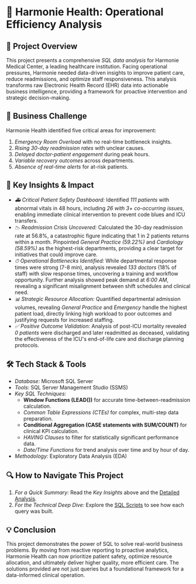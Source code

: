 # 🏥 Harmonie Health: Operational Efficiency Analysis

## 📖 Project Overview
This project presents a comprehensive *SQL data analysis* for Harmonie Medical Center, a leading healthcare institution. Facing operational pressures, Harmonie needed data-driven insights to improve patient care, reduce readmissions, and optimize staff responsiveness. This analysis transforms raw Electronic Health Record (EHR) data into actionable business intelligence, providing a framework for proactive intervention and strategic decision-making.



## 🎯 Business Challenge
Harmonie Health identified five critical areas for improvement:
1.  *Emergency Room Overload* with no real-time bottleneck insights.
2.  *Rising 30-day readmission rates* with unclear causes.
3.  *Delayed doctor-patient engagement* during peak hours.
4.  *Variable recovery outcomes* across departments.
5.  *Absence of real-time alerts* for at-risk patients.

## 🚀 Key Insights & Impact
-   *🚑 Critical Patient Safety Dashboard:* Identified *111 patients* with abnormal vitals in 48 hours, including *26 with 3+ co-occurring issues*, enabling immediate clinical intervention to prevent code blues and ICU transfers.
-   *📉 Readmission Crisis Uncovered:* Calculated the 30-day readmission rate at 56.8%, a catastrophic figure indicating that 1 in 2 patients returns within a month. Pinpointed *General Practice (59.22%)* and *Cardiology (58.59%)* as the highest-risk departments, providing a clear target for initiatives that could improve care.
-   *⏱ Operational Bottlenecks Identified:* While departmental response times were strong (7-8 min), analysis revealed *133 doctors* (18% of staff) with slow response times, uncovering a training and workflow opportunity. Further analysis showed peak demand at *6:00 AM*, revealing a significant misalignment between shift schedules and clinical need.
-   *📊 Strategic Resource Allocation:* Quantified departmental admission volumes, revealing *General Practice* and *Emergency* handle the highest patient load, directly linking high workload to poor outcomes and justifying requests for increased staffing.
-   *✅ Positive Outcome Validation:* Analysis of post-ICU mortality revealed *0 patients* were discharged and later readmitted as deceased, validating the effectiveness of the ICU's end-of-life care and discharge planning protocols.
## 🛠 Tech Stack & Tools
- *Database:* Microsoft SQL Server
- *Tools:* SQL Server Management Studio (SSMS)
- *Key SQL Techniques:*
    -   **Window Functions (LEAD())** for accurate time-between-readmission calculation.
    -   *Common Table Expressions (CTEs)* for complex, multi-step data preparation.
    -   **Conditional Aggregation (CASE statements with SUM/COUNT)** for clinical KPI calculation.
    -   *HAVING Clauses* to filter for statistically significant performance data.
    -   *Date/Time Functions* for trend analysis over time and by hour of day.
- *Methodology:* Exploratory Data Analysis (EDA)



## 🔍 How to Navigate This Project
1.  *For a Quick Summary:* Read the *Key Insights* above and the [Detailed Analysis](./Analysis/detailed_analysis.md).
2.  *For the Technical Deep Dive:* Explore the [SQL Scripts](./SQL_Scripts/) to see how each query was built.


## 💡 Conclusion
This project demonstrates the power of SQL to solve real-world business problems. By moving from reactive reporting to proactive analytics, Harmonie Health can now prioritize patient safety, optimize resource allocation, and ultimately deliver higher quality, more efficient care. The solutions provided are not just queries but a foundational framework for a data-informed clinical operation.
